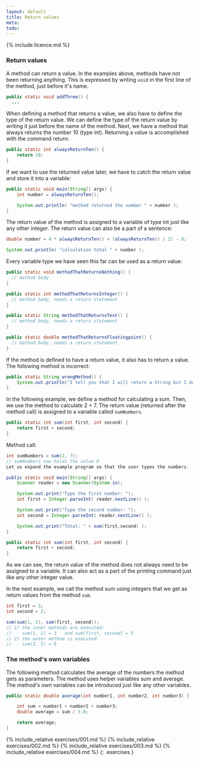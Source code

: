 ```yaml
---
layout: default
title: Return values
meta: 
todo: 
---
```

{% include licence.md %}

### Return values

A method can return a value. In the examples above, methods have not been returning anything. This is expressed by writing `void` in the first line of the method, just before it's name.

```java
public static void addThree() {
  ...
```

When defining a method that returns a value, we also have to define the type of the return value. We can define the type of the return value by writing it just before the name of the method. Next, we have a method that always returns the number 10 (type int). Returning a value is accomplished with the command return:

```java
public static int alwaysReturnTen() {
    return 10;
}
```

If we want to use the returned value later, we have to catch the return value and store it into a variable:

```java
public static void main(String[] args) {
    int number = alwaysReturnTen();

    System.out.println( "method returned the number " + number );
}
```

The return value of the method is assigned to a variable of type int just like any other integer. The return value can also be a part of a sentence:

```java
double number = 4 * alwaysReturnTen() + (alwaysReturnTen() / 2) - 8;

System.out.println( "calculation total " + number );
```

Every variable type we have seen this far can be used as a return value:

```java
public static void methodThatReturnsNothing() {
  // method body
}

public static int methodThatReturnsInteger() {
  // method body, needs a return statement
}

public static String methodThatReturnsText() {
  // method body, needs a return statement
}

public static double methodThatReturnsFloatingpoint() {
  // method body, needs a return statement
}
```

If the method is defined to have a return value, it also has to return a value. The following method is incorrect:

```java
public static String wrongMethod() {
    System.out.println("I tell you that I will return a String but I do not!");
}
```

In the following example, we define a method for calculating a sum. Then, we use the method to calculate 2 + 7. The return value (returned after the method call) is assigned to a variable called `sumNumbers`.

```java
public static int sum(int first, int second) {
    return first + second;
}
```

Method call:

```java
int sumNumbers = sum(2, 7);
// sumNumbers now holds the value 9
Let us expand the example program so that the user types the numbers.

public static void main(String[] args) {
    Scanner reader = new Scanner(System.in);

    System.out.print("Type the first number: ");
    int first = Integer.parseInt( reader.nextLine() );

    System.out.print("Type the second number: ");
    int second = Integer.parseInt( reader.nextLine() );

    System.out.print("Total: " + sum(first,second) );
}

public static int sum(int first, int second) {
    return first + second;
}
```

As we can see, the return value of the method does not always need to be assigned to a variable. It can also act as a part of the printing command just like any other integer value.

In the next example, we call the method sum using integers that we get as return values from the method `sum`.

```java
int first = 3;
int second = 2;

sum(sum(1, 2), sum(first, second));
// 1) the inner methods are executed:
//    sum(1, 2) = 3   and sum(first, second) = 5
// 2) the outer method is executed:
//    sum(3, 5) = 8
```

### The method's own variables

The following method calculates the average of the numbers the method gets as parameters. The method uses helper variables sum and average. The method's own variables can be introduced just like any other variables.

```java
public static double average(int number1, int number2, int number3) {

    int sum = number1 + number2 + number3;
    double average = sum / 3.0;

    return average;
}
```

{% include_relative exercises/001.md %}
{% include_relative exercises/002.md %}
{% include_relative exercises/003.md %}
{% include_relative exercises/004.md %}
{: .exercises }